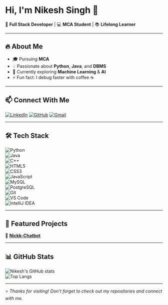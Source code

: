 # Hi, I'm Nikesh Singh 👋  
🚀 **Full Stack Developer** | 💻 **MCA Student** | 📚 **Lifelong Learner**  

---

## 🔥 About Me
- 🎓 Pursuing **MCA**
- 💡 Passionate about **Python**, **Java**, and **DBMS**
- 🌱 Currently exploring **Machine Learning** & **AI**
- ⚡ Fun fact: I debug faster with coffee ☕  

---

## 📫 Connect With Me

[![LinkedIn](https://img.shields.io/badge/LinkedIn-0077B5?style=for-the-badge&logo=linkedin&logoColor=white)](https://www.linkedin.com/in/singh-nikesh/)
[![GitHub](https://img.shields.io/badge/GitHub-181717?style=for-the-badge&logo=github&logoColor=white)](https://github.com/singh-nikesh)
[![Gmail](https://img.shields.io/badge/Gmail-D14836?style=for-the-badge&logo=gmail&logoColor=white)](mailto:singhnikesh020@gmail.com)

---

## 🛠 Tech Stack  
![Python](https://img.shields.io/badge/Python-3776AB?style=for-the-badge&logo=python&logoColor=white)  
![Java](https://img.shields.io/badge/Java-ED8B00?style=for-the-badge&logo=openjdk&logoColor=white)  
![C++](https://img.shields.io/badge/C++-00599C?style=for-the-badge&logo=cplusplus&logoColor=white)  
![HTML5](https://img.shields.io/badge/HTML5-E34F26?style=for-the-badge&logo=html5&logoColor=white)  
![CSS3](https://img.shields.io/badge/CSS3-1572B6?style=for-the-badge&logo=css3&logoColor=white)  
![JavaScript](https://img.shields.io/badge/JavaScript-F7DF1E?style=for-the-badge&logo=javascript&logoColor=black)  
![MySQL](https://img.shields.io/badge/MySQL-005C84?style=for-the-badge&logo=mysql&logoColor=white)  
![PostgreSQL](https://img.shields.io/badge/PostgreSQL-316192?style=for-the-badge&logo=postgresql&logoColor=white)  
![Git](https://img.shields.io/badge/Git-F05032?style=for-the-badge&logo=git&logoColor=white)  
![VS Code](https://img.shields.io/badge/VS%20Code-0078D4?style=for-the-badge&logo=visual-studio-code&logoColor=white)  
![IntelliJ IDEA](https://img.shields.io/badge/IntelliJ%20IDEA-000000?style=for-the-badge&logo=intellij-idea&logoColor=white)  

---

## 📌 Featured Projects
🤖 [**Nickk-Chatbot**](https://github.com/singh-nikesh/NiCKK-Chatbot)

---

## 📊 GitHub Stats
![Nikesh's GitHub stats](https://github-readme-stats.vercel.app/api?username=singh-nikesh&show_icons=true&theme=radical)  
![Top Langs](https://github-readme-stats.vercel.app/api/top-langs/?username=singh-nikesh&layout=compact&theme=radical)  

---


⭐ *Thanks for visiting! Don't forget to check out my repositories and connect with me.*
